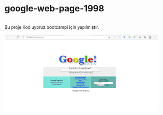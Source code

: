 # google-web-page-1998 
<br>
Bu proje Kodluyoruz bootcampi için yapılmıştır.
 <br>
 <br>
 <img src="https://github.com/sumeyyemutlu/google-web-page-1998/blob/master/ekran1.PNG">
